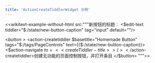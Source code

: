 ```yaml
---
title: 'ActionCreateTiddlerWidget 示例'
---
```


<<wikitext-example-without-html src:"""新按钮的标题︰ <$edit-text tiddler="$:/state/new-button-caption" tag="input" default=""/>

<$button>
<$action-createtiddler $basetitle="Homemade Button" tags="$:/tags/PageControls" text={{$:/state/new-button-caption}}>
<$action-navigate $to=<<createTiddler-title>>/>
</$action-createtiddler>创建无功能的页面控制按钮，并打开条目
</$button>
""">>